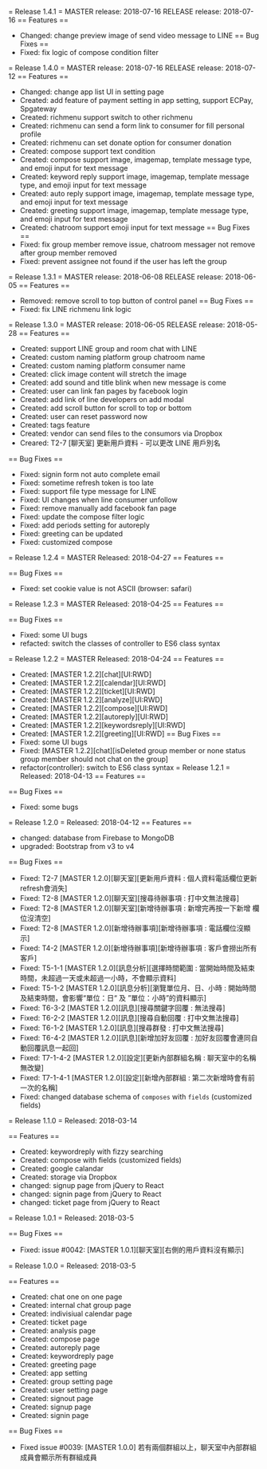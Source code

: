 
= Release 1.4.1 =
MASTER release: 2018-07-16
RELEASE release: 2018-07-16
== Features ==
 * Changed: change preview image of send video message to LINE
== Bug Fixes ==
 * Fixed: fix logic of compose condition filter

= Release 1.4.0 =
MASTER release: 2018-07-16
RELEASE release: 2018-07-12
== Features ==
 * Changed: change app list UI in setting page
 * Created: add feature of payment setting in app setting, support ECPay, Spgateway
 * Created: richmenu support switch to other richmenu
 * Created: richmenu can send a form link to consumer for fill personal profile
 * Created: richmenu can set donate option for consumer donation
 * Created: compose support text condition
 * Created: compose support image, imagemap, template message type, and emoji input for text message
 * Created: keyword reply support image, imagemap, template message type, and emoji input for text message
 * Created: auto reply support image, imagemap, template message type, and emoji input for text message
 * Created: greeting support image, imagemap, template message type, and emoji input for text message
 * Created: chatroom support emoji input for text message
== Bug Fixes ==
 * Fixed: fix group member remove issue, chatroom messager not remove after group member removed
 * Fixed: prevent assignee not found if the user has left the group

= Release 1.3.1 =
MASTER release: 2018-06-08
RELEASE release: 2018-06-05
== Features ==
 * Removed: remove scroll to top button of control panel
== Bug Fixes ==
 * Fixed: fix LINE richmenu link logic


= Release 1.3.0 =
MASTER release: 2018-06-05
RELEASE release: 2018-05-28
== Features ==
 * Created: support LINE group and room chat with LINE
 * Created: custom naming platform group chatroom name
 * Created: custom naming platform consumer name
 * Created: click image content will stretch the image
 * Created: add sound and title blink when new message is come
 * Created: user can link fan pages by facebook login
 * Created: add link of line developers on add modal
 * Created: add scroll button for scroll to top or bottom
 * Created: user can reset password now
 * Created: tags feature
 * Created: vendor can send files to the consumors via Dropbox
 * Creared: T2-7 [聊天室] 更新用戶資料 - 可以更改 LINE 用戶別名
 
== Bug Fixes ==
 * Fixed: signin form not auto complete email
 * Fixed: sometime refresh token is too late
 * Fixed: support file type message for LINE
 * Fixed: UI changes when line consumer unfollow
 * Fixed: remove manually add facebook fan page
 * Fixed: update the compose filter logic
 * Fixed: add periods setting for autoreply
 * Fixed: greeting can be updated
 * Fixed: customized compose

= Release 1.2.4 =
MASTER Released: 2018-04-27
== Features ==

== Bug Fixes ==
 * Fixed: set cookie value is not ASCII (browser: safari)
 
= Release 1.2.3 =
MASTER Released: 2018-04-25
== Features ==

== Bug Fixes ==
 * Fixed: some UI bugs
 * refacted: switch the classes of controller to ES6 class syntax
 
 = Release 1.2.2 =
MASTER Released: 2018-04-24
== Features ==
 * Created: [MASTER 1.2.2][chat][UI:RWD]
 * Created: [MASTER 1.2.2][calendar][UI:RWD]
 * Created: [MASTER 1.2.2][ticket][UI:RWD]
 * Created: [MASTER 1.2.2][analyze][UI:RWD]
 * Created: [MASTER 1.2.2][compose][UI:RWD]
 * Created: [MASTER 1.2.2][autoreply][UI:RWD]
 * Created: [MASTER 1.2.2][keywordsreply][UI:RWD]
 * Created: [MASTER 1.2.2][greeting][UI:RWD]
== Bug Fixes ==
 * Fixed: some UI bugs
 * Fixed: [MASTER 1.2.2][chat][isDeleted group member or none status group member should not chat on the group]
 * refactor(controller): switch to ES6 class syntax
 = Release 1.2.1 =
Released: 2018-04-13
== Features ==

== Bug Fixes ==
 * Fixed: some bugs

 = Release 1.2.0 =
Released: 2018-04-12
== Features ==
 * changed: database from Firebase to MongoDB
 * upgraded: Bootstrap from v3 to v4

== Bug Fixes ==
 * Fixed: T2-7     [MASTER 1.2.0][聊天室][更新用戶資料 : 個人資料電話欄位更新refresh會消失]
 * Fixed: T2-8     [MASTER 1.2.0][聊天室][搜尋待辦事項 : 打中文無法搜尋]
 * Fixed: T2-8     [MASTER 1.2.0][聊天室][新增待辦事項 : 新增完再按一下新增 欄位沒清空]
 * Fixed: T2-8     [MASTER 1.2.0][新增待辦事項][新增待辦事項 : 電話欄位沒顯示]
 * Fixed: T4-2     [MASTER 1.2.0][新增待辦事項][新增待辦事項 : 客戶會撈出所有客戶]
 * Fixed: T5-1-1   [MASTER 1.2.0][訊息分析][選擇時間範圍 : 當開始時間及結束時間，未超過一天或未超過一小時，不會顯示資料]
 * Fixed: T5-1-2   [MASTER 1.2.0][訊息分析][瀏覽單位月、日、小時 : 開始時間及結束時間，會影響“單位：日“ 及 ”單位：小時”的資料顯示]
 * Fixed: T6-3-2   [MASTER 1.2.0][訊息][搜尋關鍵字回覆 : 無法搜尋]
 * Fixed: T6-2-2   [MASTER 1.2.0][訊息][搜尋自動回覆 : 打中文無法搜尋]
 * Fixed: T6-1-2   [MASTER 1.2.0][訊息][搜尋群發 : 打中文無法搜尋]
 * Fixed: T6-4-2   [MASTER 1.2.0][訊息][新增加好友回覆 : 加好友回覆會連同自動回覆訊息一起回]
 * Fixed: T7-1-4-2 [MASTER 1.2.0][設定][更新內部群組名稱 : 聊天室中的名稱無改變]
 * Fixed: T7-1-4-1 [MASTER 1.2.0][設定][新增內部群組 : 第二次新增時會有前一次的名稱]
 * Fixed: changed database schema of `composes` with `fields` (customized fields)
 
 = Release 1.1.0 =
Released: 2018-03-14

== Features ==
 * Created: keywordreply with fizzy searching
 * Created: compose with fields (customized fields)
 * Created: google calandar
 * Created: storage via Dropbox
 * changed: signup page from jQuery to React
 * changed: signin page from jQuery to React
 * changed: ticket page from jQuery to React

= Release 1.0.1 =
Released: 2018-03-5

== Bug Fixes ==
 * Fixed: issue #0042: [MASTER 1.0.1][聊天室][右側的用戶資料沒有顯示]

 = Release 1.0.0 =
Released: 2018-03-5

== Features ==
 * Created: chat one on one page
 * Created: internal chat group page
 * Created: indivisiual calendar page
 * Created: ticket page
 * Created: analysis page
 * Created: compose page
 * Created: autoreply page
 * Created: keywordreply page
 * Created: greeting page
 * Created: app setting
 * Created: group setting page
 * Created: user setting page
 * Created: signout page
 * Created: signup page
 * Created: signin page

== Bug Fixes ==
 * Fixed issue #0039: [MASTER 1.0.0] 若有兩個群組以上，聊天室中內部群組成員會顯示所有群組成員

